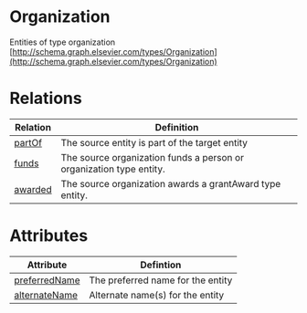 Organization 
======

Entities of type organization [http://schema.graph.elsevier.com/types/Organization](http://schema.graph.elsevier.com/types/Organization)

Relations 
======

| Relation  | Definition |
| ------------- | ------------- |
| [partOf](partOf.md)    |  The source entity is part of the target entity | 
| [funds](funds.md) | The source organization funds a person or organization type entity. |
| [awarded](awarded.md) | The source organization awards a grantAward type entity. | 
      


Attributes
======

| Attribute | Defintion  |    
| ------------- | ------------- |
| [preferredName](preferredname.md) | The preferred name for the entity | 
| [alternateName](alternateName.md)     | Alternate name(s) for the entity | 
